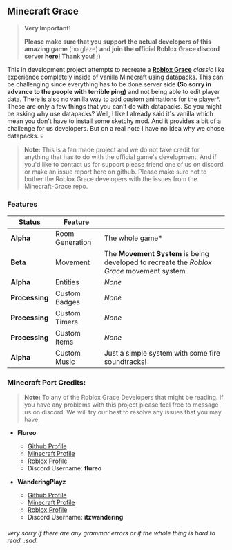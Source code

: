 
## Minecraft Grace

> **Very Important!**
>
> **Please make sure that you support the actual developers of this amazing game** (no glaze) **and join the official Roblox Grace discord server [here](https://discord.com/invite/gracezone)! Thank you! ;)**

This in development project attempts to recreate a [**Roblox Grace**](https://grace-rbx.fandom.com/wiki/Grace_Wiki) *classic* like experience completely inside of vanilla Minecraft using datapacks. This can be challenging since everything has to be done server side **(So sorry in advance to the people with terrible ping)** and not being able to edit player data. There is also no vanilla way to add custom animations for the player*. These are only a few things that you can't do with datapacks. So you might be asking why use datapacks? Well, I like I already said it's vanilla which mean you don't have to install some sketchy mod. And it provides a bit of a challenge for us developers. But on a real note I have no idea why we chose datapacks. :skull:

> **Note:** This is a fan made project and we do not take credit for anything that has to do with the official game's development. And if you'd like to contact us for support please friend one of us on discord or make an issue report here on github. Please make sure not to bother the Roblox Grace developers with the issues from the Minecraft-Grace repo.

### Features

| Status         | Feature         |        |
|----------------|-----------------|--------|
| **Alpha**      | Room Generation | The whole game* |
| **Beta**       | Movement        | The **Movement System** is being developed to recreate the *Roblox Grace* movement system. |
| **Alpha** | Entities        | *None* |
| **Processing** | Custom Badges   | *None* |
| **Processing** | Custom Timers   | *None* |
| **Processing** | Custom Items    | *None* |
| **Alpha**      | Custom Music    | Just a simple system with some fire soundtracks! |


### Minecraft Port Credits:

> **Note:** To any of the Roblox Grace Developers that might be reading. If you have any problems with this project please feel free to message us on discord. We will try our best to resolve any issues that you may have.

- **Flureo**
    - [Github Profile](https://github.com/Flureo)
    - [Minecraft Profile](https://namemc.com/profile/Flureo)
    - [Roblox Profile](https://www.roblox.com/users/5313414222/profile)
    - Discord Username: **flureo**

- **WanderingPlayz**
    - [Github Profile](https://github.com/WanderingPlayz)
    - [Minecraft Profile](https://namemc.com/profile/ItzWandering)
    - [Roblox Profile](https://www.roblox.com/users/1952130650/profile)
    - Discord Username: **itzwandering**

###### very sorry if there are any grammar errors or if the whole thing is hard to read. :sad: 